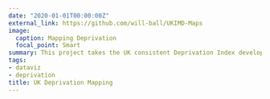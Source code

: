 ```yaml
---
date: "2020-01-01T00:00:00Z"
external_link: https://github.com/will-ball/UKIMD-Maps
image:
  caption: Mapping Deprivation
  focal_point: Smart
summary: This project takes the UK consistent Deprivation Index developed by Abel et al (2016) and allows for the creation of maps.
tags:
- dataviz
- deprivation
title: UK Deprivation Mapping
---
```

